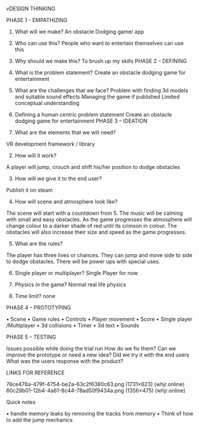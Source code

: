 vDESIGN THINKING

PHASE 1 - EMPATHIZING

1.	What will we make?
An obstacle Dodging game/ app
2.	Who can use this? 
People who want to entertain themselves can use this
3.	Why should we make this?
To brush up my skills 
PHASE 2 – DEFINING

1.	What is the problem statement?
Create an obstacle dodging game for entertainment
2.	What are the challenges that we face?
Problem with finding 3d models and suitable sound effects
Managing the game if published
Limited conceptual understanding
3.	Defining a human centric problem statement
Create an obstacle dodging game for entertainment
PHASE 3 – IDEATION

1.	What are the elements that we will need?

VR development framework / library

2.	How will it work?

A player will jump, crouch and shift his/her position to dodge obstacles 

3.	How will we give it to the end user?

Publish it on steam

4.	How will scene and atmosphere look like?

The scene will start with a countdown from 5. The music will be calming with small and easy obstacles. As the game progresses the atmosphere will change colour to a darker shade of red until its crimson in colour. The obstacles will also increase their size and speed as the game progresses.

5.	What are the rules?

The player has three lives or chances. They can jump and move side to side to dodge obstacles. There will be power ups with special uses.

6.	Single player or multiplayer?
Single Player for now

7.	Physics in the game?
Normal real life physics

8.	Time limit?
none

PHASE 4 – PROTOTYPING

•	Scene
•	Game rules
•	Controls
•	Player movement
•	Score
•	Single player /Multiplayer
•	3d collisions
•	Timer
•	3d text
•	Sounds

PHASE 5 – TESTING

Issues possible while doing the trial run
How do we fix them?
Can we improve the prototype or need a new idea?
Did we try it with the end users
What was the users response with the product?

LINKS FOR REFERENCE

78ce478a-479f-4754-be2a-63c2f6380c63.png (1731×623) (whjr.online)
60c29b01-12b4-4a61-8c44-78ad50f9434a.png (1356×475) (whjr.online)




Quick notes

• handle memory leaks by removing the tracks from memory
• Think of how to add the jump mechanics


